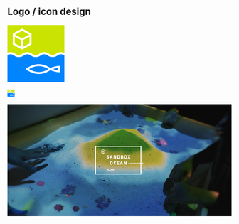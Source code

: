 ## Logo / icon design
![icon128.png](../project_images/post/common/icon128.png)

![icon16.png](../project_images/post/common/icon16.png)

![cover.jpg](../project_images/post/common/cover.jpg)

